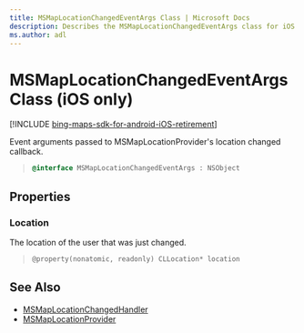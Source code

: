 ```yaml
---
title: MSMapLocationChangedEventArgs Class | Microsoft Docs
description: Describes the MSMapLocationChangedEventArgs class for iOS and provides the class' syntax, properties, and additional references.
ms.author: adl
---
```


# MSMapLocationChangedEventArgs Class (iOS only)

[!INCLUDE [bing-maps-sdk-for-android-iOS-retirement](../../../includes/bing-maps-sdk-for-android-iOS-retirement.md)]

Event arguments passed to MSMapLocationProvider's location changed callback.

>```objectivec
> @interface MSMapLocationChangedEventArgs : NSObject
>```

## Properties

### Location

The location of the user that was just changed.

>```objectivec
> @property(nonatomic, readonly) CLLocation* location
>```

## See Also

* [MSMapLocationChangedHandler](msmaplocationchangedhandler-interface.md)
* [MSMapLocationProvider](msmaplocationprovider-class.md)
